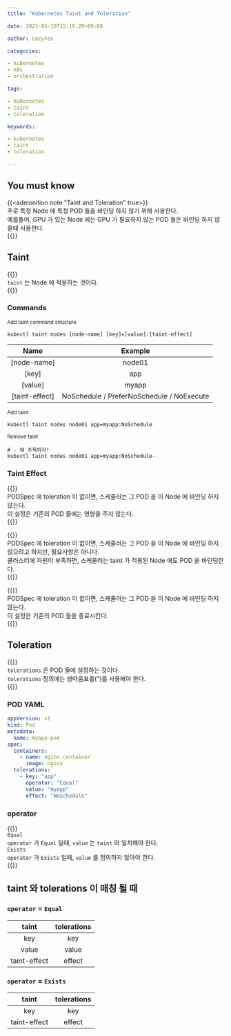 ```yaml
---
title: "Kubernetes Taint and Toleration"

date: 2021-05-10T15:18:20+09:00

author: CozyFex

categories:

- kubernetes
- k8s
- orchestration

tags:

- kubernetes
- taint
- toleration

keywords:

- kubernetes
- taint
- toleration

---
```


## You must know

{{<admonition note "Taint and Toleration" true>}}  
주로 특정 Node 에 특정 POD 들을 바인딩 하지 않기 위해 사용한다.  
예를들어, GPU 가 있는 Node 에는 GPU 가 필요하지 않는 POD 들은 바인딩 하지 않을때 사용한다.  
{{</admonition>}}

## Taint

{{<admonition note taint true>}}  
`taint` 는 Node 에 적용하는 것이다.  
{{</admonition>}}

### Commands

<sub>Add taint command structure</sub>

```shell
kubectl taint nodes [node-name] [key]=[value]:[taint-effect]
```

| Name | Example |  
|:-:|:-:|  
| [node-name] | node01 |  
| [key] | app |  
| [value] | myapp |  
| [taint-effect] | NoSchedule / PreferNoSchedule / NoExecute |

<sub>Add taint</sub>

```shell
kubectl taint nodes node01 app=myapp:NoSchedule
```

<sub>Remove taint</sub>

```shell
# - 에 주목하자!
kubectl taint nodes node01 app=myapp:NoSchedule-
```

### Taint Effect

{{<admonition note NoSchedule true>}}  
PODSpec 에 toleration 이 없이면, 스케줄러는 그 POD 을 이 Node 에 바인딩 하지 않는다.  
이 설정은 기존의 POD 들에는 영향을 주지 않는다.  
{{</admonition>}}

{{<admonition note PreferNoSchedule true>}}  
PODSpec 에 toleration 이 없이면, 스케줄러는 그 POD 을 이 Node 에 바인딩 하지 않으려고 하지만, 필요사항은 아니다.  
클러스터에 자원이 부족하면, 스케줄러는 taint 가 적용된 Node 에도 POD 을 바인딩한다.  
{{</admonition>}}

{{<admonition note NoExecute true>}}  
PODSpec 에 toleration 이 없이면, 스케줄러는 그 POD 을 이 Node 에 바인딩 하지 않는다.  
이 설정은 기존의 POD 들을 종료시킨다.  
{{</admonition>}}

## Toleration

{{<admonition note tolerations true>}}  
`tolerations` 은 POD 들에 설정하는 것이다.  
`tolerations` 정의에는 쌍따움표를(")를 사용해야 한다.  
{{</admonition>}}

### POD YAML

```yaml
appVersion: v1
kind: Pod
metadata:
  name: myapp-pod
spec:
  containers:
    - name: nginx-container
      image: nginx
  tolerations:
    - key: "app"
      operator: "Equal"
      value: "myapp"
      effect: "NoSchedule"
```

### operator

{{<admonition note operator true>}}  
`Equal`  
`operator` 가 `Equal` 일때, `value` 는 `taint` 와 일치해야 한다.  
`Exists`  
`operator` 가 `Exists` 일때, `value` 를 정의하지 않아야 한다.  
{{</admonition>}}

## taint 와 tolerations 이 매칭 될 때 

### `operator` = `Equal`

| taint | tolerations |  
|:-:|:-:|  
| key | key |  
| value | value |  
| taint-effect | effect |

### `operator` = `Exists`

| taint | tolerations |  
|:-:|:-:|  
| key | key |  
| taint-effect | effect |
